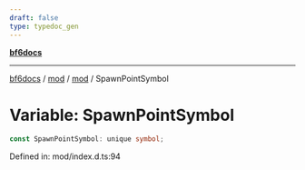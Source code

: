 ```yaml
---
draft: false
type: typedoc_gen
---
```


[**bf6docs**](../../../_index.md)

***

[bf6docs](../../../_index.md) / [mod](../../_index.md) / [mod](../_index.md) / SpawnPointSymbol

# Variable: SpawnPointSymbol

```ts
const SpawnPointSymbol: unique symbol;
```

Defined in: mod/index.d.ts:94
